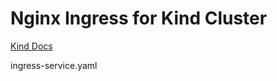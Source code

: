 

# Nginx Ingress for Kind Cluster
 

[ Kind Docs](https://kind.sigs.k8s.io/docs/user/ingress/#ingress-nginx)


ingress-service.yaml